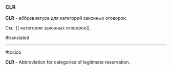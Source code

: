 ### CLR

**CLR** - аббревиатура для категорий законных оговорок.

См.: [[ категории законных оговорок]].

#translated




<hr/>

#tocico

<b>CLR</b> - Abbreviation for categories of legitimate reservation.


